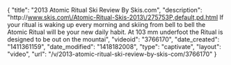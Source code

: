 {
    "title": "2013 Atomic Ritual Ski Review By Skis.com",
    "description": "http:\/\/www.skis.com\/Atomic-Ritual-Skis-2013\/275753P,default,pd.html  If your ritual is waking up every morning and skiing from bell to bell the Atomic Ritual will be your new daily habit. At 103 mm underfoot the Ritual is designed to be out on the mountai",
    "videoid": "3766170",
    "date_created": "1411361159",
    "date_modified": "1418182008",
    "type": "captivate",
    "layout": "video",
    "url": "\/v\/2013-atomic-ritual-ski-review-by-skis-com\/3766170"
}